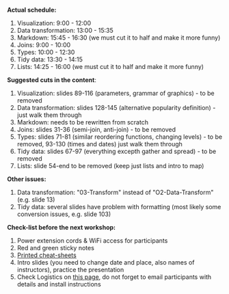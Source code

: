 **Actual schedule:**

  1. Visualization: 9:00 - 12:00
  1. Data transformation: 13:00 - 15:35
  1. Markdown: 15:45 - 16:30 (we must cut it to half and make it more funny)
  1. Joins: 9:00 - 10:00
  1. Types: 10:00 - 12:30
  1. Tidy data: 13:30 - 14:15
  1. Lists: 14:25 - 16:00 (we must cut it to half and make it more funny)
  
**Suggested cuts in the content**:

  1. Visualization: slides 89-116 (parameters, grammar of graphics) - to be removed
  1. Data transformation: slides 128-145 (alternative popularity definition) - just walk them through 
  1. Markdown: needs to be rewritten from scratch 
  1. Joins: slides 31-36 (semi-join, anti-join) - to be removed
  1. Types: slides 71-81 (similar reordering functions, changing levels) - to be removed, 93-130 (times and dates) just walk them through
  1. Tidy data: slides 67-97 (everything excepth gather and spread) - to be removed
  1. Lists: slide 54-end to be removed (keep just lists and intro to map)
  
**Other issues:**

  1. Data transformation: "03-Transform" instead of "O2-Data-Transform" (e.g. slide 13)
  1. Tidy data: several slides have problem with formatting (most likely some conversion issues, e.g. slide 103)
  
**Check-list before the next workshop:**

  1. Power extension cords & WiFi access for participants
  1. Red and green sticky notes
  1. [Printed cheat-sheets](https://github.com/ML-Bioinfo-CEITEC/tidyverse-workshop-20200302/tree/master/RStudio_cheatsheets)
  1. Intro slides (you need to change date and place, also names of instructors), practice the presentation
  1. Check Logistics on [this page](https://education.rstudio.com/blog/2019/09/remaster-tidyverse/), do not forget to email participants with details and install instructions
